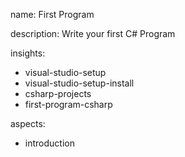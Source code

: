name: First Program

description: Write your first C# Program

insights:
  - visual-studio-setup
  - visual-studio-setup-install
  - csharp-projects
  - first-program-csharp

aspects:
  - introduction
